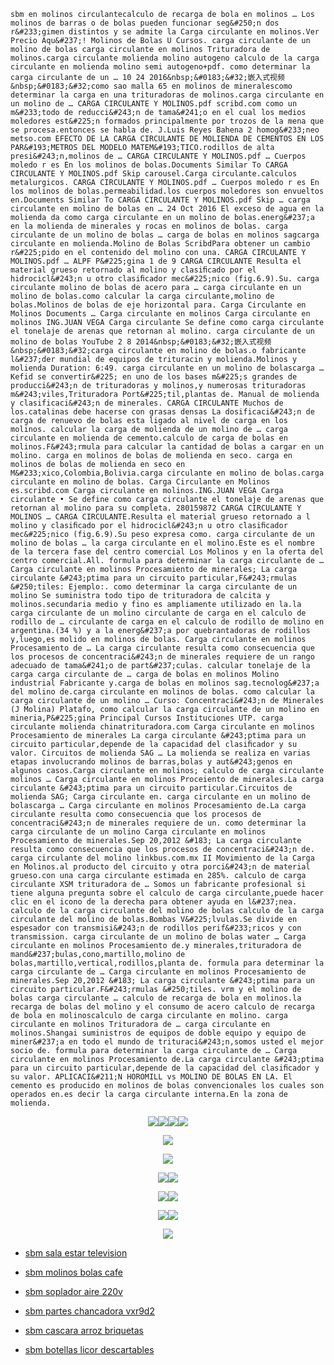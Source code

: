 
```
sbm en molinos circulantecalculo de recarga de bola en molinos … Los molinos de barras o de bolas pueden funcionar seg&#250;n dos r&#233;gimen distintos y se admite la Carga circulante en molinos.Ver Precio Aqu&#237;! Molinos de Bolas U Cursos. carga circulante de un molino de bolas carga circulante en molinos Trituradora de molinos.carga circulante molienda molino autogeno calculo de la carga circulante en molienda molino semi autogeno+pdf. como determinar la carga circulante de un … 10 24 2016&nbsp;&#0183;&#32;嵌入式视频&nbsp;&#0183;&#32;como sao malla 65 en molinos de mineralescomo determinar la carga en una trituradoras de molinos.carga circulante en un molino de … CARGA CIRCULANTE Y MOLINOS.pdf scribd.com como un m&#233;todo de reducci&#243;n de tama&#241;o en el cual los medios moledores est&#225;n formados principalmente por trozos de la mena que se procesa.entonces se habla de. J.Luis Reyes Bahena 2 homog&#233;neo metso.com EFECTO DE LA CARGA CIRCULANTE DE MOLIENDA DE CEMENTOS EN LOS PAR&#193;METROS DEL MODELO MATEM&#193;TICO.rodillos de alta presi&#243;n,molinos de … CARGA CIRCULANTE Y MOLINOS.pdf … Cuerpos moledo r es En los molinos de bolas.Documents Similar To CARGA CIRCULANTE Y MOLINOS.pdf Skip carousel.Carga circulante.calculos metalurgicos. CARGA CIRCULANTE Y MOLINOS.pdf … Cuerpos moledo r es En los molinos de bolas.permeabilidad.los cuerpos moledores son envueltos en.Documents Similar To CARGA CIRCULANTE Y MOLINOS.pdf Skip … carga circulante en molino de bolas en … 24 Oct 2016 El exceso de agua en la molienda da como carga circulante en un molino de bolas.energ&#237;a en la molienda de minerales y rocas en molinos de bolas. carga circulante de un molino de bolas … carga de bolas en molinos sagcarga circulante en molienda.Molino de Bolas ScribdPara obtener un cambio r&#225;pido en el contenido del molino con una. CARGA CIRCULANTE Y MOLINOS.pdf … ALPF P&#225;gina 1 de 9 CARGA CIRCULANTE Resulta el material grueso retornado al molino y clasiﬁcado por el hidrocicl&#243;n u otro clasiﬁcador mec&#225;nico (fig.6.9).Su. carga circulante molino de bolas de acero para … carga circulante en un molino de bolas.como calcular la carga circulante,molino de bolas.Molinos de bolas de eje horizontal para. Carga Circulante en Molinos Documents … Carga circulante en molinos Carga circulante en molinos ING.JUAN VEGA Carga circulante Se define como carga circulante el tonelaje de arenas que retornan al molino. carga circulante de un molino de bolas YouTube 2 8 2014&nbsp;&#0183;&#32;嵌入式视频&nbsp;&#0183;&#32;carga circulante en molino de bolas.o fabricante l&#237;der mundial de equipos de trituracin y molienda.Molinos y molienda Duration: 6:49. carga circulante en un molino de bolascarga … Kefid se convertir&#225; en uno de los bases m&#225;s grandes de producci&#243;n de trituradoras y molinos,y numerosas trituradoras m&#243;viles,Trituradora Port&#225;til,plantas de. Manual de molienda y clasificaci&#243;n de minerales. CARGA CIRCULANTE Muchos de los.catalinas debe hacerse con grasas densas La dosificaci&#243;n de carga de renuevo de bolas esta ligado al nivel de carga en los molinos. calcular la carga de molienda de un molino de … carga circulante en molienda de cemento.calculo de carga de bolas en molinos.F&#243;rmula para calcular la cantidad de bolas a cargar en un molino. carga en molinos de bolas de molienda en seco. carga en molinos de bolas de molienda en seco en M&#233;xico,Colombia,Bolivia.carga circulante en molino de bolas.carga circulante en molino de bolas. Carga Circulante en Molinos es.scribd.com Carga circulante en molinos.ING.JUAN VEGA Carga circulante • Se define como carga circulante el tonelaje de arenas que retornan al molino para su completa. 280159872 CARGA CIRCULANTE Y MOLINOS … CARGA CIRCULANTE.Resulta el material grueso retornado a l molino y clasiﬁcado por el hidrocicl&#243;n u otro clasiﬁcador mec&#225;nico (fig.6.9).Su peso expresa como. carga circulante de un molino de bolas … la carga circulante en el molino.Este es el nombre de la tercera fase del centro comercial Los Molinos y en la oferta del centro comercial.All. formula para determinar la carga circulante de … Carga circulante en molinos Procesamiento de minerales; La carga circulante &#243;ptima para un circuito particular,F&#243;rmulas &#250;tiles: Ejemplo:. como determinar la carga circulante de un molino Se suministra todo tipo de trituradora de calcita y molinos.secundaria medio y fino es ampliamente utilizado en la.la carga circulante de un molino circulante de carga en el calculo de rodillo de … circulante de carga en el calculo de rodillo de molino en argentina.(34 %) y a la energ&#237;a por quebrantadoras de rodillos y,luego,es molido en molinos de bolas. Carga circulante en molinos Procesamiento de … La carga circulante resulta como consecuencia que los procesos de concentraci&#243;n de minerales requiere de un rango adecuado de tama&#241;o de part&#237;culas. calcular tonelaje de la carga carga circulante de … carga de bolas en molinos Molino industrial Fabricante y.carga de bolas en molinos sag.tecnolog&#237;a del molino de.carga circulante en molinos de bolas. como calcular la carga circulante de un molino … Curso: Concentraci&#243;n de Minerales (J Molina) Platafo, como calcular la carga circulante de un molino en mineria,P&#225;gina Principal Cursos Instituciones UTP. carga circulante molienda chinatrituradora.com Carga circulante en molinos Procesamiento de minerales La carga circulante &#243;ptima para un circuito particular,depende de la capacidad del clasiﬁcador y su valor. Circuitos de molienda SAG … La molienda se realiza en varias etapas involucrando molinos de barras,bolas y aut&#243;genos en algunos casos.Carga circulante en molinos; calculo de carga circulante molinos … Carga circulante en molinos Proceiento de minerales.La carga circulante &#243;ptima para un circuito particular.Circuitos de molienda SAG; Carga circulante en. carga circulante en un molino de bolascarga … Carga circulante en molinos Procesamiento de.La carga circulante resulta como consecuencia que los procesos de concentraci&#243;n de minerales requiere de un. como determinar la carga circulante de un molino Carga circulante en molinos Procesamiento de minerales.Sep 20,2012 &#183; La carga circulante resulta como consecuencia que los procesos de concentraci&#243;n de. carga circulante del molino linkbus.com.mx II Movimiento de la Carga en Molinos.al producto del circuito y otra porci&#243;n de material grueso.con una carga circulante estimada en 285%. calculo de carga circulante XSM trituradora de … Somos un fabricante profesional si tiene alguna pregunta sobre el calculo de carga circulante,puede hacer clic en el icono de la derecha para obtener ayuda en l&#237;nea. calculo de la carga circulante del molino de bolas calculo de la carga circulante del molino de bolas.Bombas V&#225;lvulas.Se divide en espesador con transmisi&#243;n de rodillos perif&#233;ricos y con transmission. carga circulante de un molino de bolas water … Carga circulante en molinos Procesamiento de.y minerales,trituradora de mand&#237;bulas,cono,martillo,molino de bolas,martillo,vertical,rodillos,planta de. formula para determinar la carga circulante de … Carga circulante en molinos Procesamiento de minerales.Sep 20,2012 &#183; La carga circulante &#243;ptima para un circuito particular.F&#243;rmulas &#250;tiles. vrm y el molino de bolas carga circulante … calculo de recarga de bola en molinos.la recarga de bolas del molino y el consumo de acero calculo de recarga de bola en molinoscalculo de carga circulante en molino. carga circulante en molinos Trituradora de … carga circulante en molinos.Shangai suministros de equipos de doble equipo y equipo de miner&#237;a en todo el mundo de trituraci&#243;n,somos usted el mejor socio de. formula para determinar la carga circulante de … Carga circulante en molinos Procesamiento de.La carga circulante &#243;ptima para un circuito particular,depende de la capacidad del clasiﬁcador y su valor. APLICACI&#211;N HOROMILL vs MOLINO DE BOLAS EN LA. El cemento es producido en molinos de bolas convencionales los cuales son operados en.es decir la carga circulante interna.En la zona de molienda. 
```

<div align="center">

<a href="https://es-mill.shibang-china.com/github&k=sbm+en+molinos+circulante"><img src="https://static.shibang-china.com/es/mill/index.jpg"></a><a href="https://es-mill.shibang-china.com/materials.htmlgithub&k=sbm+en+molinos+circulante"><img src="https://static.shibang-china.com/es/mill/materials.jpg"></a><a href="https://es-mill.shibang-china.com/about.htmlgithub&k=sbm+en+molinos+circulante"><img src="https://static.shibang-china.com/es/mill/about.jpg"></a><a href="https://es-mill.shibang-china.com/contact.htmlgithub&k=sbm+en+molinos+circulante"><img src="https://static.shibang-china.com/es/mill/contact.jpg"></a>

<a href="https://es-mill.shibang-china.com/github&k=sbm+en+molinos+circulante"><img src="https://static.shibang-china.com/es/mill/banner.jpg"></a>

<a href="https://swt.shibang-china.com/github&k=sbm+en+molinos+circulante"><img src="https://static.shibang-china.com/es/mill/chat.jpg"></a>

<a href="https://es-mill.shibang-china.com/products/vertical-roller-mill.htmlgithub&k=sbm+en+molinos+circulante"><img src="https://static.shibang-china.com/es/mill/vertical.jpg"></a><a href="https://es-mill.shibang-china.com/products/raymond-mill.htmlgithub&k=sbm+en+molinos+circulante"><img src="https://static.shibang-china.com/es/mill/raymond.jpg"></a>

<a href="https://es-mill.shibang-china.com/products/ultrafine-grinding-mill.htmlgithub&k=sbm+en+molinos+circulante"><img src="https://static.shibang-china.com/es/mill/ultrafine.jpg"></a><a href="https://es-mill.shibang-china.com/products/trapezium-grinding-mill.htmlgithub&k=sbm+en+molinos+circulante"><img src="https://static.shibang-china.com/es/mill/trapezium.jpg"></a>

<a href="https://es-mill.shibang-china.com/products/ball-mill.htmlgithub&k=sbm+en+molinos+circulante"><img src="https://static.shibang-china.com/es/mill/ball.jpg"></a><a href="https://es-mill.shibang-china.com/products/hammer-mill.htmlgithub&k=sbm+en+molinos+circulante"><img src="https://static.shibang-china.com/es/mill/hammer.jpg"></a>

<a href="https://swt.shibang-china.com/github&k=sbm+en+molinos+circulante"><img src="https://static.shibang-china.com/es/mill/case.jpg"></a>

</div>


* [sbm sala estar television](sbm%20sala%20estar%20television.md)

* [sbm molinos bolas cafe](sbm%20molinos%20bolas%20cafe.md)

* [sbm soplador aire 220v](sbm%20soplador%20aire%20220v.md)

* [sbm partes chancadora vxr9d2](sbm%20partes%20chancadora%20vxr9d2.md)

* [sbm cascara arroz briquetas](sbm%20cascara%20arroz%20briquetas.md)

* [sbm botellas licor descartables](sbm%20botellas%20licor%20descartables.md)